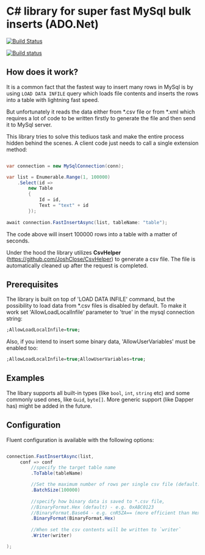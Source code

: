 # C# library for super fast MySql bulk inserts (ADO.Net)

[![Build Status](https://travis-ci.org/klym1/FastInsert.svg?branch=master)](https://travis-ci.org/klym1/FastInsert)

[![Build status](https://ci.appveyor.com/api/projects/status/cdu5b6lis9ijs6gf?svg=true)](https://ci.appveyor.com/project/klym1/fastinsert)

## How does it work?

It is a common fact that the fastest way to insert many rows in MySql is by using `LOAD DATA INFILE` query which loads file contents and inserts the rows into a table with lightning fast speed.

But unfortunately it reads the data either from *.csv file or from *.xml which requires a lot of code to be written firstly to generate the file and then send it to MySql server.

This library tries to solve this tediuos task and make the entire process hidden behind the scenes. A client code just needs to call a single extension method:

```csharp

var connection = new MySqlConnection(conn);

var list = Enumerable.Range(1, 100000)
    .Select(id =>
        new Table
        {
            Id = id,
            Text = "text" + id
        });
            
await connection.FastInsertAsync(list, tableName: "table");

```

The code above will insert 100000 rows into a table with a matter of seconds.

Under the hood the library utilizes **CsvHelper** (https://github.com/JoshClose/CsvHelper) to generate a csv file. The file is automatically cleaned up after the request is completed.

## Prerequisites

The library is built on top of 'LOAD DATA INFILE' command, but the possibility to load data from *.csv files is disabled by default. To make it work set 'AllowLoadLocalInfile' parameter to 'true' in the mysql connection string:

```sql
;AllowLoadLocalInfile=true;
```

Also, if you intend to insert some binary data, 'AllowUserVariables' must be enabled too:

```sql
;AllowLoadLocalInfile=true;AllowUserVariables=true;
```

## Examples

The libary supports all built-in types (like `bool`, `int`, `string` etc) and some commonly used ones, like `Guid`, `byte[]`. More generic support (like Dapper has) might be added in the future.


## Configuration

Fluent configuration is available with the following options:


```csharp

connection.FastInsertAsync(list, 
     conf => conf
         //specify the target table name
         .ToTable(tableName)              

         //Set the maximum number of rows per single csv file (default: 100000)
         .BatchSize(100000)               
    
         //specify how binary data is saved to *.csv file, 
         //BinaryFormat.Hex (default) - e.g. 0xABC0123
         //BinaryFormat.Base64 - e.g. cnR5ZA== (more efficient than Hex)
         .BinaryFormat(BinaryFormat.Hex)  
    
         //When set the csv contents will be written to `writer`                  
         .Writer(writer)    

);
```



